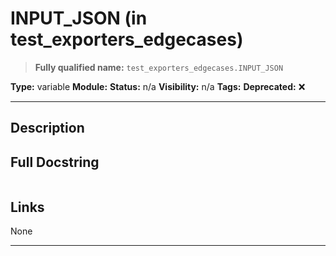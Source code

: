 # INPUT_JSON (in test_exporters_edgecases)
> **Fully qualified name:** `test_exporters_edgecases.INPUT_JSON`

**Type:** variable
**Module:** 
**Status:** n/a
**Visibility:** n/a
**Tags:** 
**Deprecated:** ❌

---

## Description


## Full Docstring
```

```

## Links
None

---
